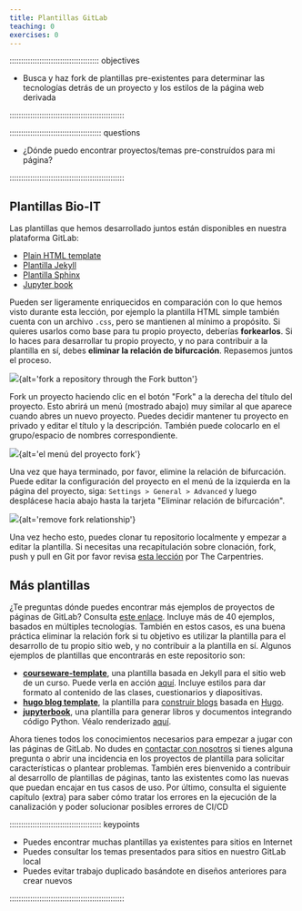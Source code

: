 ```yaml
---
title: Plantillas GitLab
teaching: 0
exercises: 0
---
```


::::::::::::::::::::::::::::::::::::::: objectives

- Busca y haz fork de plantillas pre-existentes para determinar las tecnologías detrás de un proyecto y los estilos de la página web derivada

::::::::::::::::::::::::::::::::::::::::::::::::::

:::::::::::::::::::::::::::::::::::::::: questions

- ¿Dónde puedo encontrar proyectos/temas pre-construídos para mi página? 

::::::::::::::::::::::::::::::::::::::::::::::::::

## Plantillas Bio-IT

Las plantillas que hemos desarrollado juntos están disponibles en nuestra plataforma
GitLab:

- [Plain HTML template](https://git.embl.de/grp-bio-it/template_pages_html)
- [Plantilla Jekyll](https://git.embl.de/grp-bio-it/template-pages-jekyll)
- [Plantilla Sphinx](https://git.embl.de/grp-bio-it/template-pages-sphinx)
- [Jupyter book](https://git.embl.de/grp-bio-it/template-jupyter-book)

Pueden ser ligeramente enriquecidos en comparación con lo que hemos visto durante esta
lección, por ejemplo la plantilla HTML simple también cuenta con un archivo `.css`, pero
se mantienen al mínimo a propósito. Si quieres usarlos como base para tu propio
proyecto, deberías **forkearlos**. Si lo haces para desarrollar tu propio proyecto, y no
para contribuir a la plantilla en sí, debes **eliminar la relación de bifurcación**.
Repasemos juntos el proceso.

![](fig/template-pages-fork.png){alt='fork a repository through the Fork button'}

Fork un proyecto haciendo clic en el botón "Fork" a la derecha del título del proyecto.
Esto abrirá un menú (mostrado abajo) muy similar al que aparece cuando abres un nuevo
proyecto. Puedes decidir mantener tu proyecto en privado y editar el título y la
descripción. También puede colocarlo en el grupo/espacio de nombres correspondiente.

![](fig/fork-project-menu.png){alt='el menú del proyecto fork'}

Una vez que haya terminado, por favor, elimine la relación de bifurcación. Puede editar
la configuración del proyecto en el menú de la izquierda en la página del proyecto,
siga: `Settings > General > Advanced` y luego desplácese hacia abajo hasta la tarjeta
"Eliminar relación de bifurcación".

![](fig/advanced-settings.png){alt='remove fork relationship'}

Una vez hecho esto, puedes clonar tu repositorio localmente y empezar a editar la
plantilla. Si necesitas una recapitulación sobre clonación, fork, push y pull en Git por
favor revisa [esta lección](https://swcarpentry.github.io/git-novice/) por The
Carpentries.

## Más plantillas

¿Te preguntas dónde puedes encontrar más ejemplos de proyectos de páginas de GitLab?
Consulta [este enlace](https://gitlab.com/pages). Incluye más de 40 ejemplos, basados en
múltiples tecnologías. También en estos casos, es una buena práctica eliminar la
relación fork si tu objetivo es utilizar la plantilla para el desarrollo de tu propio
sitio web, y no contribuir a la plantilla en sí. Algunos ejemplos de plantillas que
encontrarás en este repositorio son:

- [**courseware-template**](https://gitlab.com/pages/courseware-template), una plantilla
  basada en Jekyll para el sitio web de un curso. Puede verla en acción
  [aquí](https://courseware-as-code.gitlab.io/courseware-tutorial/). Incluye estilos
  para dar formato al contenido de las clases, cuestionarios y diapositivas.
- [**hugo blog template**](https://gitlab.com/pages/hugo), la plantilla para [construir blogs](https://pages.gitlab.io/hugo/) basada en [Hugo](https://gohugo.io/).
- [**jupyterbook**](https://gitlab.com/pages/jupyterbook), una plantilla para generar
  libros y documentos integrando código Python. Véalo renderizado
  [aquí](https://pages.gitlab.io/jupyterbook/intro.html).

Ahora tienes todos los conocimientos necesarios para empezar a jugar con las páginas de
GitLab. No dudes en [contactar con nosotros](mailto:bio-it@embl.de) si tienes alguna
pregunta o abrir una incidencia en los proyectos de plantilla para solicitar
características o plantear problemas. También eres bienvenido a contribuir al desarrollo
de plantillas de páginas, tanto las existentes como las nuevas que puedan encajar en tus
casos de uso. Por último, consulta el siguiente capítulo (extra) para saber cómo tratar
los errores en la ejecución de la canalización y poder solucionar posibles errores de
CI/CD



:::::::::::::::::::::::::::::::::::::::: keypoints

- Puedes encontrar muchas plantillas ya existentes para sitios en Internet
- Puedes consultar los temas presentados para sitios en nuestro GitLab local
- Puedes evitar trabajo duplicado basándote en diseños anteriores para crear nuevos

::::::::::::::::::::::::::::::::::::::::::::::::::


